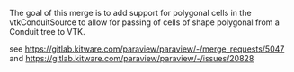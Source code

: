 The goal of this merge is to add support for polygonal cells in the vtkConduitSource to allow for passing of cells of shape polygonal from a Conduit tree to VTK.

see https://gitlab.kitware.com/paraview/paraview/-/merge_requests/5047
and https://gitlab.kitware.com/paraview/paraview/-/issues/20828
